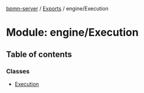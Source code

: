 [bpmn-server](../README.md) / [Exports](../modules.md) / engine/Execution

# Module: engine/Execution

## Table of contents

### Classes

- [Execution](../classes/engine_Execution.Execution.md)
